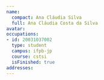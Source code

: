 ```yaml
---
name:
  compact: Ana Cláudia Silva
  full: Ana Cláudia Costa da Silva
avatar:
occupations:
- id: 20031037002
  type: student
  campus: ifpb-jp
  course: cstsi
  isFinished: true
addresses:
---
```

